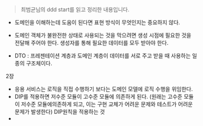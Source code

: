 > 최범균님의 ddd start를 읽고 정리한 내용입니다. 



- 도메인을 이해하는데 도움이 된다면 표현 방식이 무엇인지는 중요하지 않다. 
- 도메인 객체가 불완전한 상태로 사용되는 것을 막으려면 생성 시점에 필요한 것을 전달해 주어야 한다. 생성자를 통해 필요한 데이터를 모두 받아야 한다. 

- DTO : 프레젠테이션 계층과 도메인 계층이 데이터를 서로 주고 받을 때 사용하는 일종의 구조체이다.



2장

- 응용 서비스는 로직을 직접 수행하기 보다는 도메인 모델에 로직 수행을 위임한다.
- DIP를 적용하면 저수준 모듈이 고수준 모듈에 의존하게 된다. (원래는 고수준 모듈이 저수준 모듈에의존하게 되고, 이는 구현 교체가 어려운 문제와 테스트가 어려운 문제가 발생한다) DIP원칙을 적용하는 것
- 